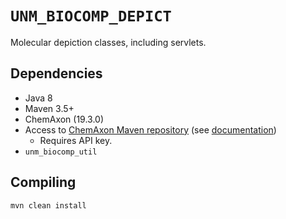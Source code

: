 # `UNM_BIOCOMP_DEPICT`

Molecular depiction classes, including servlets.

## Dependencies

* Java 8
* Maven 3.5+
* ChemAxon (19.3.0)
* Access to [ChemAxon Maven repository](https://hub.chemaxon.com)
(see [documentation](https://docs.chemaxon.com/display/docs/Public+Repository))
  * Requires API key.
* `unm_biocomp_util`

## Compiling

```
mvn clean install
```
